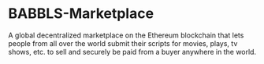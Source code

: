 # BABBLS-Marketplace
A global decentralized marketplace on the Ethereum blockchain that lets people from all over the world submit their scripts for movies, plays, tv shows, etc. to sell and securely be paid from a buyer anywhere in the world.
